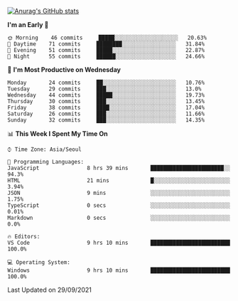 
<!--
**BHyeonKim/BHyeonKim** is a ✨ _special_ ✨ repository because its `README.md` (this file) appears on your GitHub profile.

Here are some ideas to get you started:

- 🔭 I’m currently working on ...
- 🌱 I’m currently learning ...
- 👯 I’m looking to collaborate on ...
- 🤔 I’m looking for help with ...
- 💬 Ask me about ...
- 📫 How to reach me: ...
- 😄 Pronouns: ...
- ⚡ Fun fact: ...
-->
[![Anurag's GitHub stats](https://github-readme-stats.vercel.app/api?username=BHyeonKim&show_icons=true&theme=dark)
](https://github.com/anuraghazra/github-readme-stats)
<!--START_SECTION:waka-->
**I'm an Early 🐤** 

```text
🌞 Morning    46 commits     █████░░░░░░░░░░░░░░░░░░░░   20.63% 
🌆 Daytime    71 commits     ████████░░░░░░░░░░░░░░░░░   31.84% 
🌃 Evening    51 commits     █████░░░░░░░░░░░░░░░░░░░░   22.87% 
🌙 Night      55 commits     ██████░░░░░░░░░░░░░░░░░░░   24.66%

```
📅 **I'm Most Productive on Wednesday** 

```text
Monday       24 commits     ██░░░░░░░░░░░░░░░░░░░░░░░   10.76% 
Tuesday      29 commits     ███░░░░░░░░░░░░░░░░░░░░░░   13.0% 
Wednesday    44 commits     █████░░░░░░░░░░░░░░░░░░░░   19.73% 
Thursday     30 commits     ███░░░░░░░░░░░░░░░░░░░░░░   13.45% 
Friday       38 commits     ████░░░░░░░░░░░░░░░░░░░░░   17.04% 
Saturday     26 commits     ███░░░░░░░░░░░░░░░░░░░░░░   11.66% 
Sunday       32 commits     ███░░░░░░░░░░░░░░░░░░░░░░   14.35%

```


📊 **This Week I Spent My Time On** 

```text
⌚︎ Time Zone: Asia/Seoul

💬 Programming Languages: 
JavaScript               8 hrs 39 mins       ███████████████████████░░   94.3% 
HTML                     21 mins             █░░░░░░░░░░░░░░░░░░░░░░░░   3.94% 
JSON                     9 mins              ░░░░░░░░░░░░░░░░░░░░░░░░░   1.75% 
TypeScript               0 secs              ░░░░░░░░░░░░░░░░░░░░░░░░░   0.01% 
Markdown                 0 secs              ░░░░░░░░░░░░░░░░░░░░░░░░░   0.0%

🔥 Editors: 
VS Code                  9 hrs 10 mins       █████████████████████████   100.0%

💻 Operating System: 
Windows                  9 hrs 10 mins       █████████████████████████   100.0%

```


 Last Updated on 29/09/2021
<!--END_SECTION:waka-->

